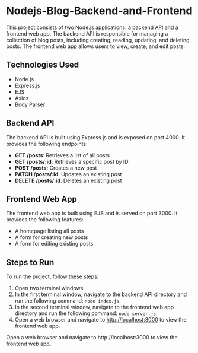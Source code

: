 # Nodejs-Blog-Backend-and-Frontend

This project consists of two Node.js applications: a backend API and a frontend web app. The backend API is responsible for managing a collection of blog posts, including creating, reading, updating, and deleting posts. The frontend web app allows users to view, create, and edit posts.

## Technologies Used

- Node.js
- Express.js
- EJS
- Axios
- Body Parser

## Backend API

The backend API is built using Express.js and is exposed on port 4000. It provides the following endpoints:

- **GET /posts**: Retrieves a list of all posts
- **GET /posts/:id**: Retrieves a specific post by ID
- **POST /posts**: Creates a new post
- **PATCH /posts/:id**: Updates an existing post
- **DELETE /posts/:id**: Deletes an existing post

## Frontend Web App

The frontend web app is built using EJS and is served on port 3000. It provides the following features:

- A homepage listing all posts
- A form for creating new posts
- A form for editing existing posts

## Steps to Run

To run the project, follow these steps:

1. Open two terminal windows.
2. In the first terminal window, navigate to the backend API directory and run the following command: `node index.js`.
3. In the second terminal window, navigate to the frontend web app directory and run the following command: `node server.js`.
4. Open a web browser and navigate to [http://localhost:3000](http://localhost:3000) to view the frontend web app.


Open a web browser and navigate to http://localhost:3000 to view the frontend web app.
